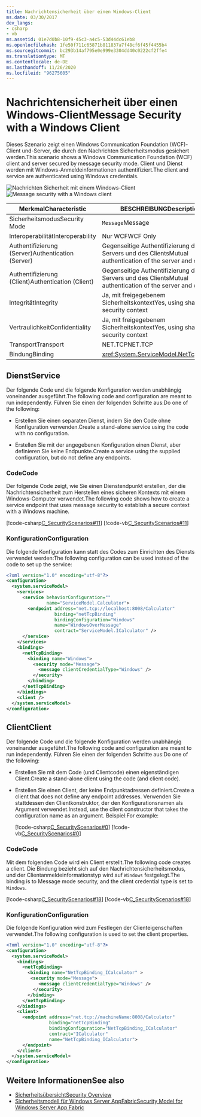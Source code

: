 ```yaml
---
title: Nachrichtensicherheit über einen Windows-Client
ms.date: 03/30/2017
dev_langs:
- csharp
- vb
ms.assetid: 01e7d0b8-10f9-45c3-a4c5-53d44dc61eb8
ms.openlocfilehash: 1fe50f711c65871b811837a7f48cf6f45f4455b4
ms.sourcegitcommit: bc293b14af795e0e999e3304dd40c0222cf2ffe4
ms.translationtype: MT
ms.contentlocale: de-DE
ms.lasthandoff: 11/26/2020
ms.locfileid: "96275605"
---
```

# <a name="message-security-with-a-windows-client"></a><span data-ttu-id="4d739-102">Nachrichtensicherheit über einen Windows-Client</span><span class="sxs-lookup"><span data-stu-id="4d739-102">Message Security with a Windows Client</span></span>

<span data-ttu-id="4d739-103">Dieses Szenario zeigt einen Windows Communication Foundation (WCF)-Client und-Server, die durch den Nachrichten Sicherheitsmodus gesichert werden.</span><span class="sxs-lookup"><span data-stu-id="4d739-103">This scenario shows a Windows Communication Foundation (WCF) client and server secured by message security mode.</span></span> <span data-ttu-id="4d739-104">Client und Dienst werden mit Windows-Anmeldeinformationen authentifiziert.</span><span class="sxs-lookup"><span data-stu-id="4d739-104">The client and service are authenticated using Windows credentials.</span></span>  
  
 <span data-ttu-id="4d739-105">![Nachrichten Sicherheit mit einem Windows-Client](media/1c8618d4-0005-4022-beb6-32fd087a8c3c.gif "1c8618d4-0005-4022-beb6-32bd087a8c3c")</span><span class="sxs-lookup"><span data-stu-id="4d739-105">![Message security with a Windows client](media/1c8618d4-0005-4022-beb6-32fd087a8c3c.gif "1c8618d4-0005-4022-beb6-32fd087a8c3c")</span></span>  
  
|<span data-ttu-id="4d739-106">Merkmal</span><span class="sxs-lookup"><span data-stu-id="4d739-106">Characteristic</span></span>|<span data-ttu-id="4d739-107">BESCHREIBUNG</span><span class="sxs-lookup"><span data-stu-id="4d739-107">Description</span></span>|  
|--------------------|-----------------|  
|<span data-ttu-id="4d739-108">Sicherheitsmodus</span><span class="sxs-lookup"><span data-stu-id="4d739-108">Security Mode</span></span>|<span data-ttu-id="4d739-109">`Message`</span><span class="sxs-lookup"><span data-stu-id="4d739-109">Message</span></span>|  
|<span data-ttu-id="4d739-110">Interoperabilität</span><span class="sxs-lookup"><span data-stu-id="4d739-110">Interoperability</span></span>|<span data-ttu-id="4d739-111">Nur WCF</span><span class="sxs-lookup"><span data-stu-id="4d739-111">WCF Only</span></span>|  
|<span data-ttu-id="4d739-112">Authentifizierung (Server)</span><span class="sxs-lookup"><span data-stu-id="4d739-112">Authentication (Server)</span></span>|<span data-ttu-id="4d739-113">Gegenseitige Authentifizierung des Servers und des Clients</span><span class="sxs-lookup"><span data-stu-id="4d739-113">Mutual authentication of the server and client</span></span>|  
|<span data-ttu-id="4d739-114">Authentifizierung (Client)</span><span class="sxs-lookup"><span data-stu-id="4d739-114">Authentication (Client)</span></span>|<span data-ttu-id="4d739-115">Gegenseitige Authentifizierung des Servers und des Clients</span><span class="sxs-lookup"><span data-stu-id="4d739-115">Mutual authentication of the server and client</span></span>|  
|<span data-ttu-id="4d739-116">Integrität</span><span class="sxs-lookup"><span data-stu-id="4d739-116">Integrity</span></span>|<span data-ttu-id="4d739-117">Ja, mit freigegebenem Sicherheitskontext</span><span class="sxs-lookup"><span data-stu-id="4d739-117">Yes, using shared security context</span></span>|  
|<span data-ttu-id="4d739-118">Vertraulichkeit</span><span class="sxs-lookup"><span data-stu-id="4d739-118">Confidentiality</span></span>|<span data-ttu-id="4d739-119">Ja, mit freigegebenem Sicherheitskontext</span><span class="sxs-lookup"><span data-stu-id="4d739-119">Yes, using shared security context</span></span>|  
|<span data-ttu-id="4d739-120">Transport</span><span class="sxs-lookup"><span data-stu-id="4d739-120">Transport</span></span>|<span data-ttu-id="4d739-121">NET.TCP</span><span class="sxs-lookup"><span data-stu-id="4d739-121">NET.TCP</span></span>|  
|<span data-ttu-id="4d739-122">Bindung</span><span class="sxs-lookup"><span data-stu-id="4d739-122">Binding</span></span>|<xref:System.ServiceModel.NetTcpBinding>|  
  
## <a name="service"></a><span data-ttu-id="4d739-123">Dienst</span><span class="sxs-lookup"><span data-stu-id="4d739-123">Service</span></span>  

 <span data-ttu-id="4d739-124">Der folgende Code und die folgende Konfiguration werden unabhängig voneinander ausgeführt.</span><span class="sxs-lookup"><span data-stu-id="4d739-124">The following code and configuration are meant to run independently.</span></span> <span data-ttu-id="4d739-125">Führen Sie einen der folgenden Schritte aus:</span><span class="sxs-lookup"><span data-stu-id="4d739-125">Do one of the following:</span></span>  
  
- <span data-ttu-id="4d739-126">Erstellen Sie einen separaten Dienst, indem Sie den Code ohne Konfiguration verwenden.</span><span class="sxs-lookup"><span data-stu-id="4d739-126">Create a stand-alone service using the code with no configuration.</span></span>  
  
- <span data-ttu-id="4d739-127">Erstellen Sie mit der angegebenen Konfiguration einen Dienst, aber definieren Sie keine Endpunkte.</span><span class="sxs-lookup"><span data-stu-id="4d739-127">Create a service using the supplied configuration, but do not define any endpoints.</span></span>  
  
### <a name="code"></a><span data-ttu-id="4d739-128">Code</span><span class="sxs-lookup"><span data-stu-id="4d739-128">Code</span></span>  

 <span data-ttu-id="4d739-129">Der folgende Code zeigt, wie Sie einen Dienstendpunkt erstellen, der die Nachrichtensicherheit zum Herstellen eines sicheren Kontexts mit einem Windows-Computer verwendet.</span><span class="sxs-lookup"><span data-stu-id="4d739-129">The following code shows how to create a service endpoint that uses message security to establish a secure context with a Windows machine.</span></span>  
  
 [!code-csharp[C_SecurityScenarios#11](../../../../samples/snippets/csharp/VS_Snippets_CFX/c_securityscenarios/cs/source.cs#11)]
 [!code-vb[C_SecurityScenarios#11](../../../../samples/snippets/visualbasic/VS_Snippets_CFX/c_securityscenarios/vb/source.vb#11)]  
  
### <a name="configuration"></a><span data-ttu-id="4d739-130">Konfiguration</span><span class="sxs-lookup"><span data-stu-id="4d739-130">Configuration</span></span>  

 <span data-ttu-id="4d739-131">Die folgende Konfiguration kann statt des Codes zum Einrichten des Diensts verwendet werden:</span><span class="sxs-lookup"><span data-stu-id="4d739-131">The following configuration can be used instead of the code to set up the service:</span></span>  
  
```xml  
<?xml version="1.0" encoding="utf-8"?>  
<configuration>  
  <system.serviceModel>  
    <services>  
      <service behaviorConfiguration=""  
               name="ServiceModel.Calculator">  
        <endpoint address="net.tcp://localhost:8008/Calculator"  
                  binding="netTcpBinding"  
                  bindingConfiguration="Windows"  
                  name="WindowsOverMessage"  
                  contract="ServiceModel.ICalculator" />  
      </service>  
    </services>  
    <bindings>  
      <netTcpBinding>  
        <binding name="Windows">  
          <security mode="Message">  
            <message clientCredentialType="Windows" />  
          </security>  
        </binding>  
      </netTcpBinding>  
    </bindings>  
    <client />  
  </system.serviceModel>  
</configuration>  
```  
  
## <a name="client"></a><span data-ttu-id="4d739-132">Client</span><span class="sxs-lookup"><span data-stu-id="4d739-132">Client</span></span>  

 <span data-ttu-id="4d739-133">Der folgende Code und die folgende Konfiguration werden unabhängig voneinander ausgeführt.</span><span class="sxs-lookup"><span data-stu-id="4d739-133">The following code and configuration are meant to run independently.</span></span> <span data-ttu-id="4d739-134">Führen Sie einen der folgenden Schritte aus:</span><span class="sxs-lookup"><span data-stu-id="4d739-134">Do one of the following:</span></span>  
  
- <span data-ttu-id="4d739-135">Erstellen Sie mit dem Code (und Clientcode) einen eigenständigen Client.</span><span class="sxs-lookup"><span data-stu-id="4d739-135">Create a stand-alone client using the code (and client code).</span></span>  
  
- <span data-ttu-id="4d739-136">Erstellen Sie einen Client, der keine Endpunktadressen definiert.</span><span class="sxs-lookup"><span data-stu-id="4d739-136">Create a client that does not define any endpoint addresses.</span></span> <span data-ttu-id="4d739-137">Verwenden Sie stattdessen den Clientkonstruktor, der den Konfigurationsnamen als Argument verwendet.</span><span class="sxs-lookup"><span data-stu-id="4d739-137">Instead, use the client constructor that takes the configuration name as an argument.</span></span> <span data-ttu-id="4d739-138">Beispiel:</span><span class="sxs-lookup"><span data-stu-id="4d739-138">For example:</span></span>  
  
     [!code-csharp[C_SecurityScenarios#0](../../../../samples/snippets/csharp/VS_Snippets_CFX/c_securityscenarios/cs/source.cs#0)]
     [!code-vb[C_SecurityScenarios#0](../../../../samples/snippets/visualbasic/VS_Snippets_CFX/c_securityscenarios/vb/source.vb#0)]  
  
### <a name="code"></a><span data-ttu-id="4d739-139">Code</span><span class="sxs-lookup"><span data-stu-id="4d739-139">Code</span></span>  

 <span data-ttu-id="4d739-140">Mit dem folgenden Code wird ein Client erstellt.</span><span class="sxs-lookup"><span data-stu-id="4d739-140">The following code creates a client.</span></span> <span data-ttu-id="4d739-141">Die Bindung bezieht sich auf den Nachrichtensicherheitsmodus, und der Clientanmeldeinformationstyp wird auf `Windows` festgelegt.</span><span class="sxs-lookup"><span data-stu-id="4d739-141">The binding is to Message mode security, and the client credential type is set to `Windows`.</span></span>  
  
 [!code-csharp[C_SecurityScenarios#18](../../../../samples/snippets/csharp/VS_Snippets_CFX/c_securityscenarios/cs/source.cs#18)]
 [!code-vb[C_SecurityScenarios#18](../../../../samples/snippets/visualbasic/VS_Snippets_CFX/c_securityscenarios/vb/source.vb#18)]  
  
### <a name="configuration"></a><span data-ttu-id="4d739-142">Konfiguration</span><span class="sxs-lookup"><span data-stu-id="4d739-142">Configuration</span></span>  

 <span data-ttu-id="4d739-143">Die folgende Konfiguration wird zum Festlegen der Clienteigenschaften verwendet.</span><span class="sxs-lookup"><span data-stu-id="4d739-143">The following configuration is used to set the client properties.</span></span>  
  
```xml  
<?xml version="1.0" encoding="utf-8"?>  
<configuration>  
  <system.serviceModel>  
    <bindings>  
      <netTcpBinding>  
        <binding name="NetTcpBinding_ICalculator" >  
         <security mode="Message">  
            <message clientCredentialType="Windows" />  
          </security>  
        </binding>  
      </netTcpBinding>  
    </bindings>  
    <client>  
      <endpoint address="net.tcp://machineName:8008/Calculator"
                binding="netTcpBinding"  
                bindingConfiguration="NetTcpBinding_ICalculator"  
                contract="ICalculator"  
                name="NetTcpBinding_ICalculator">
      </endpoint>  
    </client>  
  </system.serviceModel>  
</configuration>  
```  
  
## <a name="see-also"></a><span data-ttu-id="4d739-144">Weitere Informationen</span><span class="sxs-lookup"><span data-stu-id="4d739-144">See also</span></span>

- [<span data-ttu-id="4d739-145">Sicherheitsübersicht</span><span class="sxs-lookup"><span data-stu-id="4d739-145">Security Overview</span></span>](security-overview.md)
- <span data-ttu-id="4d739-146">[Sicherheitsmodell für Windows Server AppFabric](/previous-versions/appfabric/ee677202(v=azure.10))</span><span class="sxs-lookup"><span data-stu-id="4d739-146">[Security Model for Windows Server App Fabric](/previous-versions/appfabric/ee677202(v=azure.10))</span></span>
